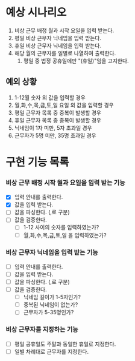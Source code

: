 # 예상 시나리오
1. 비상 근무 배정 월과 시작 요일을 입력 받는다.
2. 평일 비상 근무자 닉네임을 입력 받는다.
3. 휴일 비상 근무자 닉네임을 입력 받는다.
4. 해당 월의 근무자를 일별로 나열하여 출력한다.
    1) 평일 중 법정 공휴일에만 "(휴일)"임을 고지한다.

## 예외 상황
1. 1-12월 숫자 외 값을 입력할 경우
2. 월,화,수,목,금,토,일 요일 외 값을 입력할 경우
3. 평일 근무자 목록 중 중복이 발생할 경우
4. 휴일 근무자 목록 중 중복이 발생할 경우
5. 닉네임이 1자 미만, 5자 초과일 경우
6. 근무자가 5명 미만, 35명 초과일 경우

# 구현 기능 목록

### 비상 근무 배정 시작 월과 요일을 입력 받는 기능

- [x] 입력 안내를 출력한다.
- [x] 값을 입력 받는다.
- [ ] 값을 파싱한다. (,로 구분)
- [ ] 값을 검증한다.
  - [ ] 1-12 사이의 숫자를 입력하였는가?
  - [ ] 월,화,수,목,금,토,일 을 입력하였는가?

### 비상 근무자 닉네임을 입력 받는 기능

- [ ] 입력 안내를 출력한다.
- [ ] 값을 입력 받는다.
- [ ] 값을 파싱한다. (,로 구분)
- [ ] 값을 검증한다.
  - [ ] 닉네임 길이가 1-5자인가?
  - [ ] 중복된 닉네임이 없는가?
  - [ ] 근무자가 5-35명인가?

### 비상 근무자를 지정하는 기능

- [ ] 평일 공휴일도 주말과 동일한 휴일로 지정한다.
- [ ] 일별 차례대로 근무자를 지정한다.